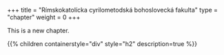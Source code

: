 +++
title = "Rímskokatolícka cyrilometodská bohoslovecká fakulta"
type = "chapter"
weight = 0
+++

This is a new chapter.

{{% children containerstyle="div" style="h2" description=true %}}